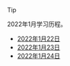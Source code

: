 > [!TIP]
>
> 2022年1月学习历程。



- [2022年1月22日](./2022.1.22.md)
- [2022年1月23日](./2022.1.23.md)
- [2022年1月24日](./2022.1.24.md)

